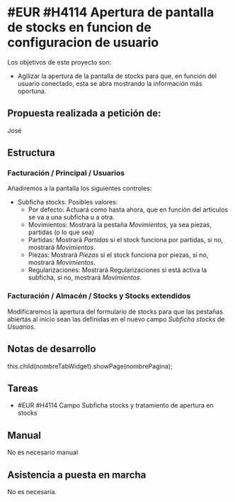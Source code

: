 # #EUR #H4114 Apertura de pantalla de stocks en funcion de configuracion de usuario

Los objetivos de este proyecto son:
+ Agilizar la apertura de la pantalla de stocks para que, en función del usuario conectado, esta se abra mostrando la información más oportuna.

## Propuesta realizada a petición de:
José

## Estructura

### Facturación / Principal / Usuarios
Añadiremos a la pantalla los siguientes controles:
+ Subficha stocks. Posibles valores:
    + Por defecto: Actuará como hasta ahora, que en función del artículos se va a una subficha u a otra.
    + Movimientos: Mostrará la pestaña _Movimientos_, ya sea piezas, partidas (o lo que sea)
    + Partidas: Mostrará _Partidas_ si el stock funciona por partidas, si no, mostrará _Movimientos_.
    + Piezas: Mostrará _Piezas_ si el stock funciona por piezas, si no, mostrará _Movimientos_.
    + Regularizaciones: Mostrará Regularizaciones si está activa la subficha, si no, mostrará _Movimientos_.

### Facturación / Almacén / Stocks y Stocks extendidos
Modificaremos la apertura del formulario de stocks para que las pestañas abiertas al inicio sean las definidas en el nuevo campo _Subficha stocks_ de _Usuarios_.

## Notas de desarrollo
this.child(nombreTabWidget).showPage(nombrePagina);

## Tareas
+ #EUR #H4114 Campo Subficha stocks y tratamiento de apertura en stocks

## Manual
No es necesario manual

## Asistencia a puesta en marcha
No es necesaria.
